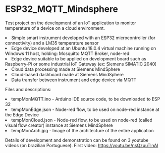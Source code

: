 # ESP32_MQTT_Mindsphere
Test project on the development of an IoT application to monitor temperature of a device on a cloud environment.
  <li> Simple smart instrument developed with an ESP32 microcontroller (for connectivity) and a LM35 temperature sensor
  <li> Edge device developed at an Ubuntu 18.0.4 virtual machine running on Windows 11 host, holding: Mosquitto MQTT Broker, node-red
  <li> Edge device suitable to be applied on development board such as Raspberry-Pi or some industrial IoT Gateway (ex: Siemens SIMATIC 2040)
  <li> Cloud data processing made at Siemens MindSphere
  <li> Cloud-based dashboard made at Siemens MindSphere
  <li> Data transfer between instrument and edge device via MQTT

Files and descriptions:
  <li> tempMonMQTT.ino - Arduino IDE source code, to be downloaded to ESP 32
  <li> tempMonEdge.json - Node-red flow, to be used on node-red instance at the Edge Device
  <li> tempMonCloud.json - Node-red flow, to be used on node-red (called visual flow creator) instance at Siemens MindSphere
  <li> tempMonArch.jpg - Image of the architecture of the entire application
    
Details of development and demonstration can be found on 3 youtube videos (on brazilian Portuguese). First video: https://youtu.be/nsQzuuTlnAI
